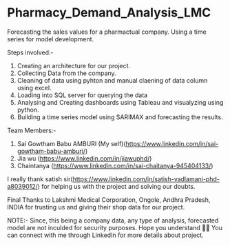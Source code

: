 # Pharmacy_Demand_Analysis_LMC
Forecasting the sales values for a pharmactual company. Using a time series for model development.

Steps involved:-
  1) Creating an architecture for our project.
  2) Collecting Data from the company.
  3) Cleaning of data using pyhton and manual claening of data column using excel.
  4) Loading into SQL server for querying the data
  5) Analysing and Creating dashboards using Tableau and visualyzing using python.
  6) Building a time series model using SARIMAX and forecasting the results.
  
Team Members:-
1) Sai Gowtham Babu AMBURI (My self)(https://www.linkedin.com/in/sai-gowtham-babu-amburi/)
2) Jia wu (https://www.linkedin.com/in/jiawuphd/)
3) Chaintanya (https://www.linkedin.com/in/sai-chaitanya-945404133/)

I really thank satish sir(https://www.linkedin.com/in/satish-vadlamani-phd-a8039012/) for helping us with the project and solving our doubts.

Final Thanks to Lakshmi Medical Corporation, Ongole, Andhra Pradesh, INDIA for trusting us and giving their shop data for our project.

NOTE:- 
Since, this being a company data, any type of analysis, forecasted model are not inculded for security purposes. 
Hope you understand 🙂🙂
You can connect with me through LinkedIn for more details about project.
